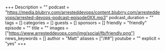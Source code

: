 +++
Description = ""
podcast = "https://media.blubrry.com/arresteddevops/content.blubrry.com/arresteddevops/arrested-devops-podcast-episode0XX.mp3"
podcast_duration = ""
tags = []
categories = []
guests = []
sponsors = []
friendly = "friendly"
episode = ""
title = ""
images = ["https://www.arresteddevops.com/img/social/fb/friendly.png"]
news_keywords = []
author = "Matt"
aliases = ["/##"]
youtube = ""
explicit = "yes"
+++
